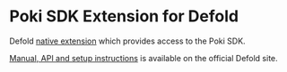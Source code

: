 # Poki SDK Extension for Defold

Defold [native extension](https://www.defold.com/manuals/extensions/) which provides access to the Poki SDK.

[Manual, API and setup instructions](https://www.defold.com/extension-poki-sdk/) is available on the official Defold site.
